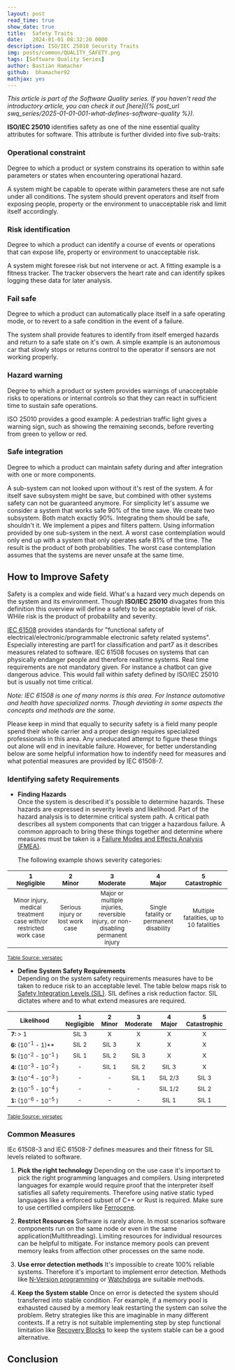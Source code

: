 ```yaml
---
layout: post
read_time: true
show_date: true
title:  Safety Traits
date:   2024-01-01 08:32:20 0000
description: ISO/IEC 25010 Security Traits
img: posts/common/QUALITY_SAFETY.png 
tags: [Software Quality Series]
author: Bastian Hamacher
github:  bhamacher92
mathjax: yes
---
```


*This article is part of the Software Quality series. If you haven’t read the introductory article,
you can check it out [here]({% post_url swq_series/2025-01-01-001-what-defines-software-quality %}).*

**ISO/IEC 25010** identifies safety as one of the nine essential quality attributes for software. This attribute is further divided into five sub-traits:  

### Operational constraint

Degree to which a product or system constrains its operation to within safe parameters or states when encountering operational hazard.

A system might be capable to operate within parameters these are not safe under all conditions. The system should 
prevent operators and itself from exposing  people, property or the environment to unacceptable risk and limit itself
accordingly.

### Risk identification

Degree to which a product can identify a course of events or operations that can expose life, property or environment to unacceptable risk.

A system might foresee risk but not intervene or act. A fitting example is a fitness tracker. The tracker observers 
the heart rate and can identify spikes logging these data for later analysis.


### Fail safe

Degree to which a product can automatically place itself in a safe operating mode, or to revert to a safe condition in the event of a failure.

The system shall provide features to identify from itself emerged hazards and return to a safe state on it's own.
A simple example is an autonomous car that slowly stops or returns control to the operator if sensors are not working properly.

### Hazard warning

Degree to which a product or system provides warnings of unacceptable risks to operations or internal controls so that they can react in sufficient time to sustain safe operations.

ISO 25010 provides a good example:
A pedestrian traffic light gives a warning sign, such as showing the remaining seconds, before reverting from green to yellow or red.

### Safe integration

Degree to which a product can maintain safety during and after integration with one or more components.

A sub-system can not looked upon without it's rest of the system. A for itself save subsystem might be save,
but combined with other systems safety can not be guaranteed anymore. For simplicity let's assume we consider a system that works safe 90% of the time save. We create two subsystem. Both match exactly 90%. Integrating them should be safe, shouldn't it. We implement a pipes and filters pattern. Using information provided by one sub-system in the next. A worst case contemplation would only end up with a system that only operates safe 81% of the time. The result is the product of both probabilities. The worst case contemplation assumes that the systems are never unsafe at the same time.

## How to Improve Safety
Safety is a complex and wide field. What's a hazard very much depends on the system and its environment.
Though **ISO/IEC 25010** divagates from this definition this overview will define a safety to be acceptable level of risk. WHile risk is the product of probability and severity. 

[IEC 61508](https://ieeexplore.ieee.org/document/4493673) provides standards for "functional safety of electrical/electronic/programmable electronic safety related systems". Especially interesting are part1 for classification and part7 as it describes measures related to software. IEC 61508 focuses on systems that can physically endanger people and therefore realtime systems. Real time requirements are not mandatory given. For instance a chatbot can give dangerous advice. This would fall within safety defined by ISO/IEC 25010 but is usually not time critical.

*Note: IEC 61508 is one of many norms is this area. For Instance automotive and health have specialized norms.
Though deviating in some aspects the concepts and methods are the same.*

Please keep in mind that equally to security safety is a field many people spend their whole carrier and a proper design requires specialized professionals in this area. Any uneducated attempt to figure these things out alone 
will end in inevitable failure.
However, for better understanding below are some helpful information how to indentify need for measures and what potential measures are provided by IEC 61508-7.

### Identifying safety Requirements
- **Finding Hazards**  
    Once the system is described it's possible to determine hazards. These hazards are expressed in severity levels and likelihood. Part of the hazard analysis is to determine critical system path. A critical path describes all system components that can trigger a hazardous failure. A common approach to bring these things together and determine where measures must be taken is a [Failure Modes and Effects Analysis (FMEA)](https://en.wikipedia.org/wiki/Failure_mode_and_effects_analysis).

    The following example shows severity categories:

| <sub>**1** <br> Negligible</sub> | <sub>**2** <br> Minor<sub> | <sub>**3** <br> Moderate</sub> | <sub>**4** <br> Major </sub>| <sub> **5** <br> Catastrophic </sub> |
|:---------------------------------:|:--------------------------------:|:----------------------------------:|:----------------------------------:|:-------------------------------------:|
| <sub align="left"> Minor injury, medical treatment case with/or restricted work case </sub> | <sub align="left">Serious injury or lost work case</sub> | <sub align="left">Major or multiple injuries, reversible injury, or non-disabling permanent injury</sub> | <sub align="left">Single fatality or permanent disability</sub> | <sub align="left">Multiple fatalities, up to 10 fatalities</sub> |  

<sub>[Table Source: versatec](https://versatec.nl/wp-content/uploads/2018/12/SIL-Platform-Risk-Matrix-Guide-Oct2018-Final-LR-1.pdf)</sub>

  
- **Define System Safety Requirements**  
    Depending on the system safety requirements measures have to be taken to reduce risk to an acceptable level.
    The table below maps risk to [Safety Integration Levels (SIL)](https://en.wikipedia.org/wiki/Safety_integrity_level). SIL defines a risk reduction factor. SIL dictates where and to what extend measures are 
    required.

| <sub>**Likelihood**</sub>        | <sub>**1 <br> Negligible**</sub>          |<sub> **2 <br> Minor**  </sub>    | <sub>**3 <br> Moderate**  </sub>    | <sub> **4 <br> Major**  </sub>     | <sub> **5 <br> Catastrophic** </sub>    |
|----------------------------------|:-----------------------------------------:|:--------------------------------:|:-----------------------------------:|:----------------------------------:|:---------------------------------------:|
| <sub>**7:**  > 1</sub>             | <sub>SIL 3</sub>                          | <sub>X</sub>                     | <sub>X</sub>                        | <sub>X</sub>                       | <sub>X</sub>                            |
| <sub>**6:**  ($10^{-1}$ - 1)**</sub>   | <sub>SIL 2</sub>                          | <sub>SIL 3</sub>                 | <sub>X</sub>                        | <sub>X</sub>                       | <sub>X</sub>                            |
| <sub>**5:**  ($10^{-2}$ - $10^{-1}$ ) </sub>   | <sub>SIL 1</sub>                          | <sub>SIL 2</sub>                 | <sub>SIL 3</sub>                    | <sub>X</sub>                       | <sub>X</sub>                            |
| <sub>**4:**  ($10^{-3}$ - $10^{-2}$ ) </sub>  | <sub>-</sub>                              | <sub>SIL 1</sub>                 | <sub>SIL 2</sub>                    | <sub>SIL 3</sub>                   | <sub>X</sub>                            |
| <sub>**3:**  ($10^{-4}$ - $10^{-3}$ ) </sub>  | <sub>-</sub>                              | <sub>-</sub>                     | <sub>SIL 1</sub>                    | <sub>SIL 2/3</sub>                 | <sub>SIL 3</sub>                        |
| <sub>**2:**  ($10^{-5}$ - $10^{-4}$ ) </sub>  | <sub>-</sub>                              | <sub>-</sub>                     | <sub>-</sub>                        | <sub>SIL 1/2</sub>                 | <sub>SIL 2</sub>                        |
| <sub>**1:**  ($10^{-6}$ - $10^{-5}$ ) </sub>  | <sub>-</sub>                              | <sub>-</sub>                     | <sub>-</sub>                        | <sub>SIL 1</sub>                   | <sub>SIL 1</sub>                        |

<sub>[Table Source: versatec](https://versatec.nl/wp-content/uploads/2018/12/SIL-Platform-Risk-Matrix-Guide-Oct2018-Final-LR-1.pdf)</sub>

### Common Measures
IEc 61508-3 and IEC 61508-7 defines measures and their fitness for SIL levels related to software.


1. **Pick the right technology**
Depending on the use case it's important to pick the right programming languages and compilers. Using interpreted languages for example 
would require proof that the interpreter itself satisfies all safety requirements. Therefore using native static typed languages like a 
enforced subset of C++ or Rust is required. Make sure to use certified compilers like [Ferrocene](https://ferrocene.dev/de/#:~:text=Ferrocene%20is%20ready%2Dto%2Duse%20Rust%20for%20embedded%20systems.&text=Rust%20is%20built%20for%20speed,developers%20take%20advantage%20of%20that.).

2. **Restrict Resources**
Software is rarely alone. In most scenarios software components run on the same node or even in the same application(Multithreading). Limiting resources for individual resources 
can be helpful to mitigate. For instance memory pools can prevent memory leaks from affection other processes on the same node.

3. **Use error detection methods**
It's impossible to create 100% reliable systems. Therefore it's important to implement error detection. Methods like [N-Version programming](https://en.wikipedia.org/wiki/N-version_programming) or [Watchdogs](https://en.wikipedia.org/wiki/Watchdog_timer) are suitable methods.

4. **Keep the System stable**
Once on error is detected the system should transferred into stable condition. For example, if a memory pool is exhausted caused by a memory leak restarting the system can solve the problem.
Retry strategies like this are imaginable in many different contexts. If a retry is not suitable implementing step by step functional limitation like [Recovery Blocks](https://en.wikipedia.org/wiki/Exception_handling) to keep the system stable 
can be a good alternative. 


## Conclusion